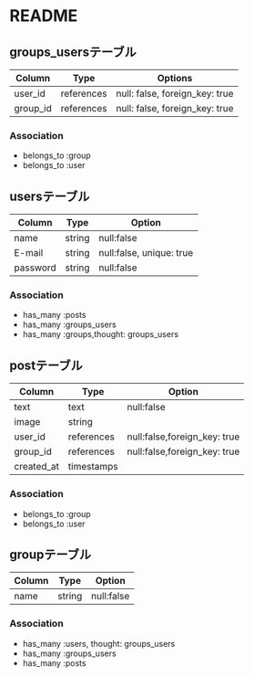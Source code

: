 # README

## groups_usersテーブル

|Column|Type|Options|
|------|----|-------|
|user_id|references|null: false, foreign_key: true|
|group_id|references|null: false, foreign_key: true|

### Association
- belongs_to :group
- belongs_to :user

## usersテーブル
|Column|Type|Option|
|------|----|------|
|name|string|null:false|
|E-mail|string|null:false, unique: true|
|password|string|null:false|

### Association
- has_many :posts
- has_many :groups_users
- has_many :groups,thought: groups_users

## postテーブル

|Column|Type|Option|
|------|----|------|
|text|text|null:false|
|image|string||
|user_id|references|null:false,foreign_key: true|
|group_id|references|null:false,foreign_key: true|
|created_at|timestamps||

### Association
- belongs_to   :group
- belongs_to :user

## groupテーブル

|Column|Type|Option|
|------|----|------|
|name|string|null:false|

### Association
- has_many   :users, thought: groups_users
- has_many   :groups_users
- has_many   :posts








